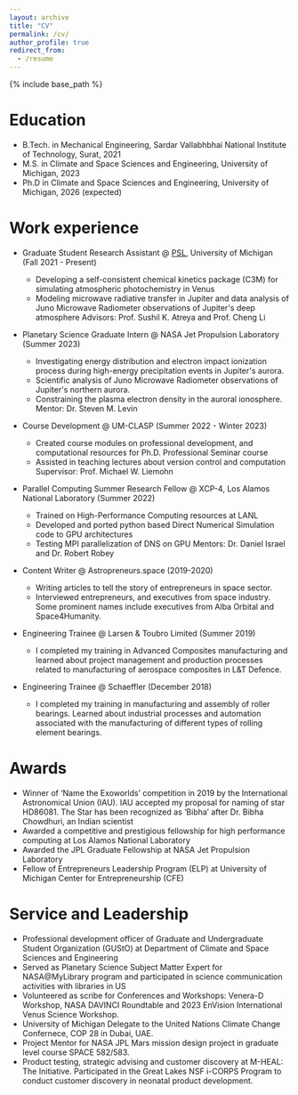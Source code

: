 ```yaml
---
layout: archive
title: "CV"
permalink: /cv/
author_profile: true
redirect_from:
  - /resume
---
```


{% include base_path %}

Education
======
* B.Tech. in Mechanical Engineering, Sardar Vallabhbhai National Institute of Technology, Surat, 2021
* M.S. in Climate and Space Sciences and Engineering, University of Michigan, 2023
* Ph.D in Climate and Space Sciences and Engineering, University of Michigan, 2026 (expected)

Work experience
======
* Graduate Student Research Assistant @ [PSL](https://psl.engin.umich.edu/), University of Michigan (Fall 2021 - Present)
  * Developing a self-consistent chemical kinetics package (C3M) for simulating atmospheric photochemistry in Venus
  * Modeling microwave radiative transfer in Jupiter and data analysis of Juno Microwave Radiometer observations of Jupiter's deep atmosphere
  Advisors: Prof. Sushil K. Atreya and Prof. Cheng Li

* Planetary Science Graduate Intern @ NASA Jet Propulsion Laboratory (Summer 2023)
  * Investigating energy distribution and electron impact ionization process during high-energy precipitation events in Jupiter's aurora.
  * Scientific analysis of Juno Microwave Radiometer observations of Jupiter's northern aurora.
  * Constraining the plasma electron density in the auroral ionosphere.
  Mentor: Dr. Steven M. Levin 

* Course Development @ UM-CLASP (Summer 2022 - Winter 2023)
  * Created course modules on professional development, and computational resources for Ph.D. Professional Seminar course
  * Assisted in teaching lectures about version control and computation
  Supervisor: Prof. Michael W. Liemohn

* Parallel Computing Summer Research Fellow @ XCP-4, Los Alamos National Laboratory (Summer 2022)
  * Trained on High-Performance Computing resources at LANL
  * Developed and ported python based Direct Numerical Simulation code to GPU architectures
  * Testing MPI parallelization of DNS on GPU
  Mentors: Dr. Daniel Israel and Dr. Robert Robey

* Content Writer @ Astropreneurs.space (2019-2020)
  * Writing articles to tell the story of entrepreneurs in space sector.
  * Interviewed entrepreneurs, and executives from space industry. Some prominent names include executives from Alba Orbital and Space4Humanity.

* Engineering Trainee @ Larsen & Toubro Limited (Summer 2019)
  * I completed my training in Advanced Composites manufacturing and learned about project management and production processes related to manufacturing of aerospace composites in L&T Defence.

* Engineering Trainee @ Schaeffler (December 2018)
  * I completed my training in manufacturing and assembly of roller bearings. Learned about industrial processes and automation associated with the manufacturing of different types of rolling element bearings.

  
Awards
======
* Winner of ‘Name the Exoworlds’ competition in 2019 by the International Astronomical Union (IAU). IAU accepted my proposal for naming of star HD86081. The Star has been recognized as ‘Bibha’ after Dr. Bibha Chowdhuri, an Indian scientist
* Awarded a competitive and prestigious fellowship for high performance computing at Los Alamos National Laboratory
* Awarded the JPL Graduate Fellowship at NASA Jet Propulsion Laboratory
* Fellow of Entrepreneurs Leadership Program (ELP) at University of Michigan Center for Entrepreneurship (CFE)

Service and Leadership
======
* Professional development officer of Graduate and Undergraduate Student Organization (GUStO) at Department of Climate and Space Sciences and Engineering
* Served as Planetary Science Subject Matter Expert for NASA@MyLibrary program and participated in science communication activities with libraries in US
* Volunteered as scribe for Conferences and Workshops: Venera-D Workshop, NASA DAVINCI Roundtable and 2023 EnVision International Venus Science Workshop.
* University of Michigan Delegate to the United Nations Climate Change Confernece, COP 28 in Dubai, UAE.
* Project Mentor for NASA JPL Mars mission design project in graduate level course SPACE 582/583.
* Product testing, strategic advising and customer discovery at M-HEAL: The Initiative. Participated in the Great Lakes NSF i-CORPS Program to conduct customer discovery in neonatal product development.
